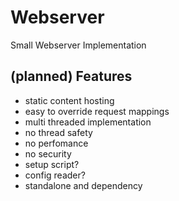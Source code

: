 # Webserver

Small Webserver Implementation

## (planned) Features

- static content hosting
- easy to override request mappings
- multi threaded implementation
- no thread safety
- no perfomance
- no security
- setup script?
- config reader?
- standalone and dependency
  
